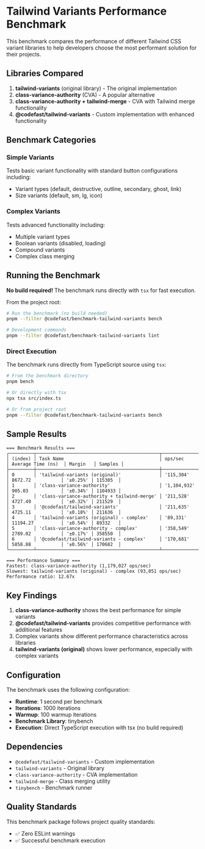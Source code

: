 # Tailwind Variants Performance Benchmark

This benchmark compares the performance of different Tailwind CSS variant libraries to help developers choose the most performant solution for their projects.

## Libraries Compared

1. **tailwind-variants** (original library) - The original implementation
2. **class-variance-authority** (CVA) - A popular alternative
3. **class-variance-authority + tailwind-merge** - CVA with Tailwind merge functionality
4. **@codefast/tailwind-variants** - Custom implementation with enhanced functionality

## Benchmark Categories

### Simple Variants
Tests basic variant functionality with standard button configurations including:
- Variant types (default, destructive, outline, secondary, ghost, link)
- Size variants (default, sm, lg, icon)

### Complex Variants
Tests advanced functionality including:
- Multiple variant types
- Boolean variants (disabled, loading)
- Compound variants
- Complex class merging


## Running the Benchmark

**No build required!** The benchmark runs directly with `tsx` for fast execution.

From the project root:

```bash
# Run the benchmark (no build needed)
pnpm --filter @codefast/benchmark-tailwind-variants bench

# Development commands
pnpm --filter @codefast/benchmark-tailwind-variants lint
```

### Direct Execution

The benchmark runs directly from TypeScript source using `tsx`:

```bash
# From the benchmark directory
pnpm bench

# Or directly with tsx
npx tsx src/index.ts

# Or from project root
pnpm --filter @codefast/benchmark-tailwind-variants bench
```

## Sample Results

```text
=== Benchmark Results ===
┌─────────┬─────────────────────────────────────────────┬─────────────┬────────────────────┬──────────┬─────────┐
│ (index) │ Task Name                                   │ ops/sec     │ Average Time (ns)  │ Margin   │ Samples │
├─────────┼─────────────────────────────────────────────┼─────────────┼────────────────────┼──────────┼─────────┤
│ 0       │ 'tailwind-variants (original)'              │ '115,304'   │ 8672.72           │ '±0.25%' │ 115305  │
│ 1       │ 'class-variance-authority'                  │ '1,104,932' │ 905.03            │ '±0.34%' │ 1104933 │
│ 2       │ 'class-variance-authority + tailwind-merge' │ '211,528'   │ 4727.49           │ '±0.32%' │ 211529  │
│ 3       │ '@codefast/tailwind-variants'               │ '211,635'   │ 4725.11           │ '±0.18%' │ 211636  │
│ 4       │ 'tailwind-variants (original) - complex'    │ '89,331'    │ 11194.27          │ '±0.54%' │ 89332   │
│ 5       │ 'class-variance-authority - complex'        │ '358,549'   │ 2789.02           │ '±0.17%' │ 358550  │
│ 6       │ '@codefast/tailwind-variants - complex'     │ '170,681'   │ 5858.88           │ '±0.56%' │ 170682  │
└─────────┴─────────────────────────────────────────────┴─────────────┴────────────────────┴──────────┴─────────┘

=== Performance Summary ===
Fastest: class-variance-authority (1,179,027 ops/sec)
Slowest: tailwind-variants (original) - complex (93,051 ops/sec)
Performance ratio: 12.67x
```

## Key Findings

1. **class-variance-authority** shows the best performance for simple variants
2. **@codefast/tailwind-variants** provides competitive performance with additional features
3. Complex variants show different performance characteristics across libraries
4. **tailwind-variants (original)** shows lower performance, especially with complex variants

## Configuration

The benchmark uses the following configuration:
- **Runtime**: 1 second per benchmark
- **Iterations**: 1000 iterations
- **Warmup**: 100 warmup iterations
- **Benchmark Library**: tinybench
- **Execution**: Direct TypeScript execution with tsx (no build required)

## Dependencies

- `@codefast/tailwind-variants` - Custom implementation
- `tailwind-variants` - Original library
- `class-variance-authority` - CVA implementation
- `tailwind-merge` - Class merging utility
- `tinybench` - Benchmark runner

## Quality Standards

This benchmark package follows project quality standards:
- ✅ Zero ESLint warnings
- ✅ Successful benchmark execution
